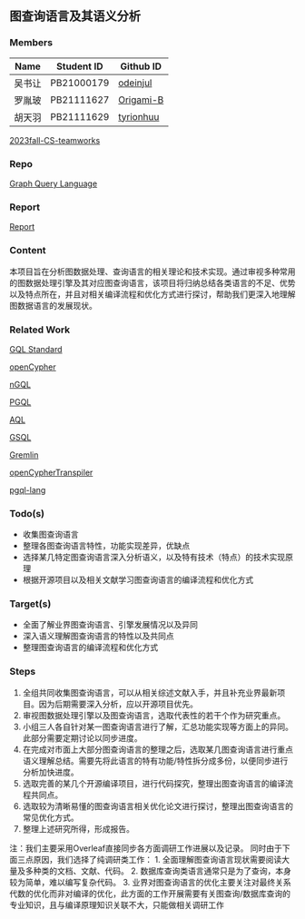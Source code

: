 ## 图查询语言及其语义分析

### Members
| Name | Student ID | Github ID  |
| ---- | ---------- | ---------- |
| 吴书让  | PB21000179 |[odeinjul](https://github.com/odeinjul)    |
| 罗胤玻  | PB21111627 | [Origami-B](https://github.com/Origami-B) |
| 胡天羽  | PB21111629 | [tyrionhuu](https://github.com/tyrionhuu) |

[2023fall-CS-teamworks](https://github.com/odeinjul/2023fall-CS-teamworks)

### Repo 
[Graph Query Language](https://github.com/odeinjul/gql)

### Report
[Report](https://github.com/odeinjul/gql/blob/main/report.pdf)

### Content

本项目旨在分析图数据处理、查询语言的相关理论和技术实现。通过审视多种常用的图数据处理引擎及其对应图查询语言，该项目将归纳总结各类语言的不足、优势以及特点所在，并且对相关编译流程和优化方式进行探讨，帮助我们更深入地理解图数据语言的发展现状。

### Related Work

[GQL Standard](https://www.gqlstandards.org/)

[openCypher](https://opencypher.org/)

[nGQL](https://docs.nebula-graph.com.cn)

[PGQL](https://pgql-lang.org/)

[AQL](https://docs.arangodb.com/stable/aql/)

[GSQL](https://docs.tigergraph.com/gsql-ref/current/intro/)

[Gremlin](https://tinkerpop.apache.org/gremlin.html)

[openCypherTranspiler](https://github.com/microsoft/openCypherTranspiler/)

[pgql-lang](https://github.com/oracle/pgql-lang/)


### Todo(s)

- 收集图查询语言
- 整理各图查询语言特性，功能实现差异，优缺点
- 选择某几特定图查询语言深入分析语义，以及特有技术（特点）的技术实现原理
- 根据开源项目以及相关文献学习图查询语言的编译流程和优化方式

### Target(s)

- 全面了解业界图查询语言、引擎发展情况以及异同
- 深入语义理解图查询语言的特性以及共同点
- 整理图查询语言的编译流程和优化方式

### Steps

1. 全组共同收集图查询语言，可以从相关综述文献入手，并且补充业界最新项目。因为后期需要深入分析，应以开源项目优先。
2. 审视图数据处理引擎以及图查询语言，选取代表性的若干个作为研究重点。
3. 小组三人各自针对某一图查询语言进行了解，汇总功能实现等方面上的异同。此部分需要定期讨论以同步进度。
4. 在完成对市面上大部分图查询语言的整理之后，选取某几图查询语言进行重点语义理解总结。需要先将此语言的特有功能/特性拆分成多份，以便同步进行分析加快进度。
5. 选取完善的某几个开源编译项目，进行代码探究，整理出图查询语言的编译流程共同点。
6. 选取较为清晰易懂的图查询语言相关优化论文进行探讨，整理出图查询语言的常见优化方式。
7. 整理上述研究所得，形成报告。

注：我们主要采用Overleaf直接同步各方面调研工作进展以及记录。
同时由于下面三点原因，我们选择了纯调研类工作：
    1. 全面理解图查询语言现状需要阅读大量及多种类的文档、文献、代码。
    2. 数据库查询类语言通常只是为了查询，本身较为简单，难以编写复杂代码。
    3. 业界对图查询语言的优化主要关注对最终关系代数的优化而非对编译的优化，此方面的工作开展需要有关图查询/数据库查询的专业知识，且与编译原理知识关联不大，只能做相关调研工作